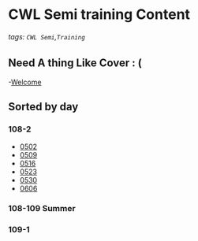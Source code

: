 # CWL Semi training Content

###### tags: `CWL Semi`,`Training`

Need A thing Like Cover : (
---
-[Welcome](https://hackmd.io/@xLS9tyPsRCGAuHnIohfG-Q/HJPgSauNw)

Sorted by day
---

### 108-2
- [0502](https://hackmd.io/@xLS9tyPsRCGAuHnIohfG-Q/HkyHV9qtI#0502)
- [0509](https://hackmd.io/@xLS9tyPsRCGAuHnIohfG-Q/HkyHV9qtI#0509)
- [0516]( https://hackmd.io/@xLS9tyPsRCGAuHnIohfG-Q/HkyHV9qtI#0516)
- [0523](https://hackmd.io/@xLS9tyPsRCGAuHnIohfG-Q/HkyHV9qtI#0523)
- [0530](https://hackmd.io/@xLS9tyPsRCGAuHnIohfG-Q/HkyHV9qtI#0530)
- [0606](https://hackmd.io/@xLS9tyPsRCGAuHnIohfG-Q/HkyHV9qtI#0606)
### 108-109 Summer
### 109-1
